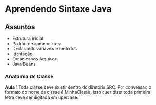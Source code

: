 # Aprendendo Sintaxe Java

## Assuntos

- Estrutura inicial
- Padrão de nomenclatura
- Declarando variaveis e metodos
- Identação
- Organizando Arquivos
- Java Beans

### Anatomia de Classe

**Aula 1**
Toda classe deve existir dentro do diretório SRC.
Por convensao o formato do nome da classe é MinhaClasse, isso quer dizer toda primeira letra deve ser digitada em upercase.

